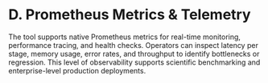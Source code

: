 # D. Prometheus Metrics & Telemetry

The tool supports native Prometheus metrics for real-time monitoring, performance tracing, and health checks. Operators can inspect latency per stage, memory usage, error rates, and throughput to identify bottlenecks or regression. This level of observability supports scientific benchmarking and enterprise-level production deployments.

